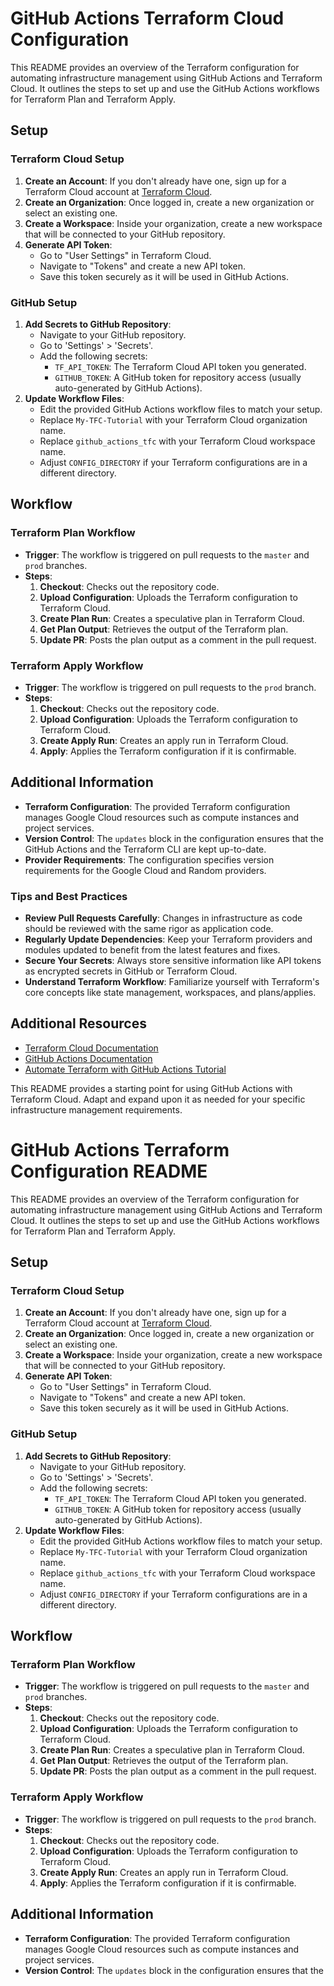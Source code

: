 # GitHub Actions Terraform Cloud Configuration

This README provides an overview of the Terraform configuration for automating infrastructure management using GitHub Actions and Terraform Cloud. It outlines the steps to set up and use the GitHub Actions workflows for Terraform Plan and Terraform Apply.

## Setup

### Terraform Cloud Setup
1. **Create an Account**: If you don't already have one, sign up for a Terraform Cloud account at [Terraform Cloud](https://app.terraform.io/).
2. **Create an Organization**: Once logged in, create a new organization or select an existing one.
3. **Create a Workspace**: Inside your organization, create a new workspace that will be connected to your GitHub repository.
4. **Generate API Token**: 
   - Go to "User Settings" in Terraform Cloud.
   - Navigate to "Tokens" and create a new API token.
   - Save this token securely as it will be used in GitHub Actions.

### GitHub Setup
1. **Add Secrets to GitHub Repository**: 
   - Navigate to your GitHub repository.
   - Go to 'Settings' > 'Secrets'.
   - Add the following secrets:
     - `TF_API_TOKEN`: The Terraform Cloud API token you generated.
     - `GITHUB_TOKEN`: A GitHub token for repository access (usually auto-generated by GitHub Actions).
2. **Update Workflow Files**: 
   - Edit the provided GitHub Actions workflow files to match your setup.
   - Replace `My-TFC-Tutorial` with your Terraform Cloud organization name.
   - Replace `github_actions_tfc` with your Terraform Cloud workspace name.
   - Adjust `CONFIG_DIRECTORY` if your Terraform configurations are in a different directory.

## Workflow

### Terraform Plan Workflow
- **Trigger**: The workflow is triggered on pull requests to the `master` and `prod` branches.
- **Steps**:
  1. **Checkout**: Checks out the repository code.
  2. **Upload Configuration**: Uploads the Terraform configuration to Terraform Cloud.
  3. **Create Plan Run**: Creates a speculative plan in Terraform Cloud.
  4. **Get Plan Output**: Retrieves the output of the Terraform plan.
  5. **Update PR**: Posts the plan output as a comment in the pull request.

### Terraform Apply Workflow
- **Trigger**: The workflow is triggered on pull requests to the `prod` branch.
- **Steps**:
  1. **Checkout**: Checks out the repository code.
  2. **Upload Configuration**: Uploads the Terraform configuration to Terraform Cloud.
  3. **Create Apply Run**: Creates an apply run in Terraform Cloud.
  4. **Apply**: Applies the Terraform configuration if it is confirmable.

## Additional Information
- **Terraform Configuration**: The provided Terraform configuration manages Google Cloud resources such as compute instances and project services.
- **Version Control**: The `updates` block in the configuration ensures that the
GitHub Actions and the Terraform CLI are kept up-to-date.
- **Provider Requirements**: The configuration specifies version requirements for the Google Cloud and Random providers.

### Tips and Best Practices
- **Review Pull Requests Carefully**: Changes in infrastructure as code should be reviewed with the same rigor as application code.
- **Regularly Update Dependencies**: Keep your Terraform providers and modules updated to benefit from the latest features and fixes.
- **Secure Your Secrets**: Always store sensitive information like API tokens as encrypted secrets in GitHub or Terraform Cloud.
- **Understand Terraform Workflow**: Familiarize yourself with Terraform's core concepts like state management, workspaces, and plans/applies.


## Additional Resources
- [Terraform Cloud Documentation](https://www.terraform.io/cloud-docs)
- [GitHub Actions Documentation](https://docs.github.com/en/actions)
- [Automate Terraform with GitHub Actions Tutorial](https://developer.hashicorp.com/terraform/tutorials/automation/github-actions)

This README provides a starting point for using GitHub Actions with Terraform Cloud. Adapt and expand upon it as needed for your specific infrastructure management requirements.

# GitHub Actions Terraform Configuration README

This README provides an overview of the Terraform configuration for automating infrastructure management using GitHub Actions and Terraform Cloud. It outlines the steps to set up and use the GitHub Actions workflows for Terraform Plan and Terraform Apply.

## Setup

### Terraform Cloud Setup
1. **Create an Account**: If you don't already have one, sign up for a Terraform Cloud account at [Terraform Cloud](https://app.terraform.io/).
2. **Create an Organization**: Once logged in, create a new organization or select an existing one.
3. **Create a Workspace**: Inside your organization, create a new workspace that will be connected to your GitHub repository.
4. **Generate API Token**: 
   - Go to "User Settings" in Terraform Cloud.
   - Navigate to "Tokens" and create a new API token.
   - Save this token securely as it will be used in GitHub Actions.

### GitHub Setup
1. **Add Secrets to GitHub Repository**: 
   - Navigate to your GitHub repository.
   - Go to 'Settings' > 'Secrets'.
   - Add the following secrets:
     - `TF_API_TOKEN`: The Terraform Cloud API token you generated.
     - `GITHUB_TOKEN`: A GitHub token for repository access (usually auto-generated by GitHub Actions).
2. **Update Workflow Files**: 
   - Edit the provided GitHub Actions workflow files to match your setup.
   - Replace `My-TFC-Tutorial` with your Terraform Cloud organization name.
   - Replace `github_actions_tfc` with your Terraform Cloud workspace name.
   - Adjust `CONFIG_DIRECTORY` if your Terraform configurations are in a different directory.

## Workflow

### Terraform Plan Workflow
- **Trigger**: The workflow is triggered on pull requests to the `master` and `prod` branches.
- **Steps**:
  1. **Checkout**: Checks out the repository code.
  2. **Upload Configuration**: Uploads the Terraform configuration to Terraform Cloud.
  3. **Create Plan Run**: Creates a speculative plan in Terraform Cloud.
  4. **Get Plan Output**: Retrieves the output of the Terraform plan.
  5. **Update PR**: Posts the plan output as a comment in the pull request.

### Terraform Apply Workflow
- **Trigger**: The workflow is triggered on pull requests to the `prod` branch.
- **Steps**:
  1. **Checkout**: Checks out the repository code.
  2. **Upload Configuration**: Uploads the Terraform configuration to Terraform Cloud.
  3. **Create Apply Run**: Creates an apply run in Terraform Cloud.
  4. **Apply**: Applies the Terraform configuration if it is confirmable.

## Additional Information
- **Terraform Configuration**: The provided Terraform configuration manages Google Cloud resources such as compute instances and project services.
- **Version Control**: The `updates` block in the configuration ensures that the
<!--
GitHub Actions and the Terraform CLI are kept up-to-date.
- **Provider Requirements**: The configuration specifies version requirements for the Google Cloud and Random providers.

### Tips and Best Practices
- **Review Pull Requests Carefully**: Changes in infrastructure as code should be reviewed with the same rigor as application code.
- **Regularly Update Dependencies**: Keep your Terraform providers and modules updated to benefit from the latest features and fixes.
- **Secure Your Secrets**: Always store sensitive information like API tokens as encrypted secrets in GitHub or Terraform Cloud.
- **Understand Terraform Workflow**: Familiarize yourself with Terraform's core concepts like state management, workspaces, and plans/applies.

## Troubleshooting
- **Workflow Failures**: Check the GitHub Actions logs for specific error messages.
- **Terraform Cloud Issues**: Look at the Terraform Cloud run logs for detailed Terraform execution errors.
- **Connectivity Problems**: Ensure your GitHub repository can connect to Terraform Cloud and that your API tokens are valid.

## Additional Resources
- [Terraform Cloud Documentation](https://www.terraform.io/cloud-docs)
- [GitHub Actions Documentation](https://docs.github.com/en/actions)
- [Automate Terraform with GitHub Actions Tutorial](https://developer.hashicorp.com/terraform/tutorials/automation/github-actions)

This README provides a starting point for using GitHub Actions with Terraform Cloud. Adapt and expand upon it as needed for your specific infrastructure management requirements.


This repo is a companion repo to the [Automate Terraform with GitHub Actions tutorial](https://developer.hashicorp.com/terraform/tutorials/automation/github-actions).
